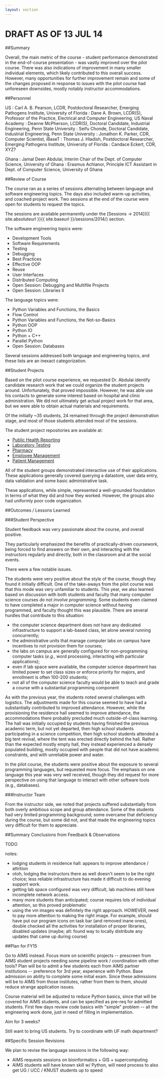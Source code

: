 ```yaml
---
layout: section
---
```


# DRAFT AS OF 13 JUL 14

##Summary

Overall, the main metric of the course - student performance demonstrated in the
end-of-course presentation - was vastly improved over the pilot course.  There
was also indications of improvement in many smaller individual elements, which
likely contributed to this overall success.  However, many opportunities for further
improvement remain and some of the changes proposed in response to
issues with the pilot course had unforeseen downsides, mostly notably instructor
accommodations.

##Personnel

US
: Carl A. B. Pearson, LCDR, Postdoctoral Researcher, Emerging Pathogens Institute, University of Florida
: Dane A. Brown, LCDR(S), Professor of the Practice, Electrical and Computer Engineering, US Naval Academy
: Deanne McPherson, LCDR(S), Doctoral Candidate, Industrial Engineering, Penn State University
: Seifu Chonde, Doctoral Candidate, Industrial Engineering, Penn State University
: Jonathon K. Parker, CDR, Computer Scientist, iBaseT
: Thomas J. Hladish, Postdoctoral Researcher, Emerging Pathogens Institute, University of Florida
: Candace Eckert, CDR, XYZ?

Ghana
: Jamal Deen Abdulai, Interim Chair of the Dept. of Computer Science, University of Ghana
: Erasmus Achianor, Principle ICT Assistant in Dept. of Computer Science, University of Ghana

##Review of Course

The course ran as a series of sessions alternating between language and software
engineering topics. The days also included warm-up activities, and coached
project work.  Two sessions at the end of the course were open for students to
request the topics.

The sessions are available permanently under the [Sessions -> 2014]({{ site.absoluteurl }}{{ site.baseurl }}/sessions/2014/) section.

The software engineering topics were:

- Development Tools
- Software Requirements
- Testing
- Debugging
- Best Practices
- Effective OOP
- Reuse
- User Interfaces
- Distributed Computing
- Open Session: Debugging and Multifile Projects
- Open Session: Libraries II

The language topics were:

- Python Variables and Functions, the Basics
- Flow Control
- Python Variables and Functions, the Not-so-Basics
- Python OOP
- Python IO
- Python + C++
- Parallel Python
- Open Session: Databases

Several sessions addressed both language and engineering topics, and these lists
are an inexact categorization.

##Student Projects

Based on the pilot course experience, we requested Dr. Abdulai identify candidate
research work that we could organize the student projects around.  Unfortunately,
that proved impossible.  However, he was able use his contacts to generate some
interest based on hospital and clinic administration.  We did not ultimately
get actual project work for that area, but we were able to obtain actual materials
and requirements.

Of the initially ~35 students, 24 remained through the project demonstration
stage, and most of those students attended most of the sessions.

The student project repositories are available at:

- [Public Health Reporting](https://github.com/stdio-ghana/public-health-group)
- [Laboratory Testing](https://github.com/stdio-ghana/laboratory-group)
- [Pharmacy](https://github.com/stdio-ghana/pharmacy-group)
- [Employee Management](https://github.com/stdio-ghana/employee-group)
- [Patient Management](https://github.com/stdio-ghana/patient-group)

All of the student groups demonstrated interactive use of their applications.
These applications generally covered querying a datastore, user data entry,
data validation and some basic administrative task.

These applications, while simple, represented a well-grounded foundation in
terms of what they did and how they worked.  However, the groups also had
uniformly poor code organization.

##Outcomes / Lessons Learned

###Student Perspective

Student feedback was very passionate about the course, and overall positive.

They particularly emphasized the benefits of practically-driven coursework,
being forced to find answers on their own, and interacting with the instructors
regularly and directly, both in the classroom and at the social events.

There were a few notable issues.

The students were very positive about the style of the course, though
they found it initially difficult.  One of the take-aways from the pilot course was
that this mode was very unfamiliar to students.  This year, we also learned
based on discussion with both students and faculty that many computer science
courses *do not involve programming*.  Some students even claimed to have
completed a major in computer science without having programmed, and faculty
thought this was plausible.  There are several hurdles that contribute to this
situation:

- the computer science department does not have any dedicated
infrastructure to support a lab-based class, let alone several running
concurrently;
- the administrative units that manage computer labs on campus have
incentives to not provision them for courses;
- the labs on campus are generally configured for non-programming computer tasks
(*e.g.*, word processing, interacting with particular applications);
- even if lab space were available, the computer science department has limited
power to set class sizes or enforce priority for majors, and enrollment is
often 100-200 students;
- not all of the computer science faculty would be able to teach and grade
a course with a substantial programming component

As with the previous year, the students noted several challenges with logistics.
The adjustments made for this course seemed to have had a substantially
contributed to improved attendance. However, while the provisioning the
residence hall seemed to improve attendance, the accommodations there probably
precluded much outside-of-class learning.  The hall was initially occupied by
students having finished the previous academic term, but not yet departed, then
high school students participating in a science competition, then high school
students attended a big tent revival, where the tent was erected directly behind
the hall.  Rather than the expected mostly empty hall, they instead experienced a
densely populated building, mostly occupied with people that did not have academic
constraints, and with unreliable power and water.

In the pilot course, the students were positive about the exposure to several programming
languages, but requested more focus.  The emphasis on one language this year was very well
received, though they did request for more perspective on using that language to interact
with other software tools (e.g., databases).

###Instructor Team

From the instructor side, we noted that projects suffered substantially from both overly ambitious scope
and group attendance. Some of the students had very limited programming background; some overcame that
deficiency during the course, but some did not, and that made the engineering topics very difficult for
them to appreciate.

##Summary Conclusions from Feedback & Observations

TODO

notes:

- lodging students in residence hall: appears to improve attendance / attrition
- otoh, lodging the instructors there as well doesn't seem to be the right
choice; less reliable infrastructure has made it difficult to do evening support
work.
- getting lab space configured was very difficult, lab machines still have
incomplete network access.
- many more students than anticipated; course requires lots of individual
attention, so this proved problematic
- using the vm images was definitely the right approach.  HOWEVER, need to pay
more attention to making the right image.  For example, should have put our
program icons on task bar (and removed inane ones), double checked all the
activities for installation of proper libraries, disabled updates (maybe; alt:
found way to locally distribute any updates that came up during course)

##Plan for FY15

Go to AIMS instead.  Focus more on scientific projects -- prescreen from AIMS
student projects needing some pipeline work / coordination with other tools?
Plan will be to admit a few students each from AIMS partner institutions --
preference for 3rd year, experience with Python.  Base admission on ability to
complete some initial exam. Since these admissions will be to AIMS from those
institutes, rather from them to them, should reduce strange application issues.

Course material will be adjusted to reduce Python basics, since that will be covered
for AIMS students, and can be specified as pre-req for admitted students.  First
few days review code basics with \"simple\" problem -- all the engineering work
done, just in need of filling in implementation.

Aim for 3 weeks?

Still want to bring US students.  Try to coordinate with UF math department?

##Specific Session Revisions

We plan to revise the language sessions in the following way:

- AIMS requests sessions on bioinformatics + GIS + supercomputing
- AIMS students will have known skill w/ Python, will need process to also get UG / UCC / KNUST
students up to speed
